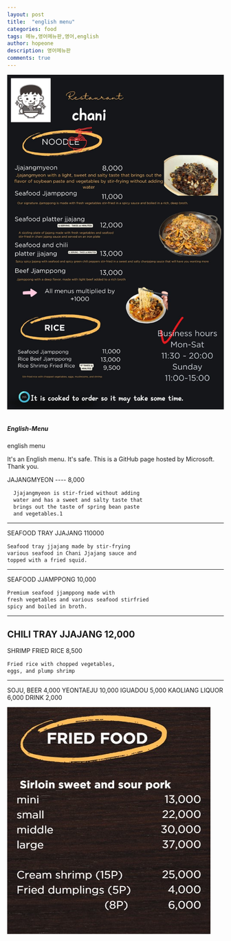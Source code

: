 ```yaml
---
layout: post
title:  "english menu"
categories: food
tags: 메뉴,영어메뉴판,영어,english
author: hopeone
description: 영어메뉴판
comments: true
---
```

![이미지 설명](/_posts/images/chani_eng_menu1.jpg)


###### 
##### English-Menu

english menu

It's an English menu.
It's safe.
This is a GitHub page hosted by Microsoft.
Thank you.

JAJANGMYEON ----  8,000
```
  Jjajangmyeon is stir-fried without adding
  water and has a sweet and salty taste that
  brings out the taste of spring bean paste
  and vegetables.1
```
------------------------------------------------
SEAFOOD TRAY JJAJANG 110000
```
Seafood tray jjajang made by stir-frying
various seafood in Chani Jjajang sauce and
topped with a fried squid.
```
--------------------------------------------


SEAFOOD JJAMPPONG 10,000
```
Premium seafood jjamppong made with
fresh vegetables and various seafood stirfried
spicy and boiled in broth.
```
-------------------------
CHILI TRAY JJAJANG 12,000
-------------------------------

SHRIMP FRIED RICE 8,500
```
Fried rice with chopped vegetables,
eggs, and plump shrimp
```
-----------------------------------
SOJU, BEER  4,000
YEONTAEJU    10,000
IGUADOU     5,000
KAOLIANG LIQUOR  6,000
DRINK 2,000


<img src="https://github.com/hopeone/blog/blob/master/_posts/images/fried.jpg">
